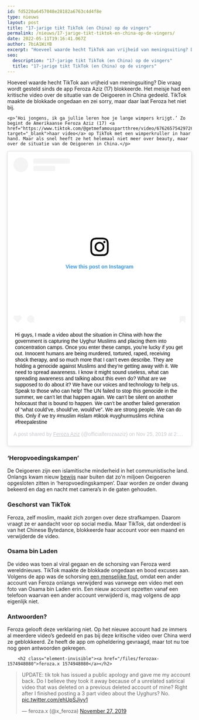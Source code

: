 ```yaml
---
id: fd5220a6457048e28182a6763c4d4f8e
type: nieuws
layout: post
title: "17-jarige tikt TikTok (en China) op de vingers"
permalink: /nieuws/17-jarige-tikt-tiktok-en-china-op-de-vingers/
date: 2022-05-11T19:16:41.067Z
author: 7biA1WiYB
excerpt: "Hoeveel waarde hecht TikTok aan vrijheid van meningsuiting? Die vraag wordt gesteld sinds de app Feroza Aziz (17) blokkeerde. Het meisje had een kritische video over de situatie van de Oeigoeren in China gedeeld. TikTok maakte de blokkade ongedaan en zei sorry, maar daar laat Feroza het niet bij.  "
seo:
  description: "17-jarige tikt TikTok (en China) op de vingers"
  title: "17-jarige tikt TikTok (en China) op de vingers"
---
```

Hoeveel waarde hecht TikTok aan vrijheid van meningsuiting? Die vraag wordt gesteld sinds de app Feroza Aziz (17) blokkeerde. Het meisje had een kritische video over de situatie van de Oeigoeren in China gedeeld. TikTok maakte de blokkade ongedaan en zei sorry, maar daar laat Feroza het niet bij.  

    <p>‘Hoi jongens, ik ga jullie leren hoe je lange wimpers krijgt.’ Zo begint de Amerikaanse Feroza Aziz (17) <a href="https://www.tiktok.com/@getmefamouspartthree/video/6762657542972689670" target="_blank">haar video</a> op TikTok met een wimperkruller in haar hand. Maar als snel heeft ze het helemaal niet meer over beauty, maar over de situatie van de Oeigoeren in China.</p>
<p><div class="media media-element-container media-default"><div id="file-539048" class="file file-image file-image-oembed">

        
  
  <div class="content">
    
<blockquote class="instagram-media" data-instgrm-captioned="" data-instgrm-permalink="https://www.instagram.com/p/B5Tho5TAXZd/?utm_source=ig_embed&amp;utm_campaign=loading" data-instgrm-version="12" style=" background:#FFF; border:0; border-radius:3px; box-shadow:0 0 1px 0 rgba(0,0,0,0.5),0 1px 10px 0 rgba(0,0,0,0.15); margin: 1px; max-width:640px; min-width:326px; padding:0; width:99.375%; width:-webkit-calc(100% - 2px); width:calc(100% - 2px);"><div style="padding:16px;"> <a href="https://www.instagram.com/p/B5Tho5TAXZd/?utm_source=ig_embed&amp;utm_campaign=loading" style=" background:#FFFFFF; line-height:0; padding:0 0; text-align:center; text-decoration:none; width:100%;" target="_blank"> <div style=" display: flex; flex-direction: row; align-items: center;"> <div style="background-color: #F4F4F4; border-radius: 50%; flex-grow: 0; height: 40px; margin-right: 14px; width: 40px;"></div> <div style="display: flex; flex-direction: column; flex-grow: 1; justify-content: center;"> <div style=" background-color: #F4F4F4; border-radius: 4px; flex-grow: 0; height: 14px; margin-bottom: 6px; width: 100px;"></div> <div style=" background-color: #F4F4F4; border-radius: 4px; flex-grow: 0; height: 14px; width: 60px;"></div></div></div><div style="padding: 19% 0;"></div> <div style="display:block; height:50px; margin:0 auto 12px; width:50px;"><svg width="50px" height="50px" viewbox="0 0 60 60" version="1.1" xmlns="https://www.w3.org/2000/svg" xmlns:xlink="https://www.w3.org/1999/xlink"><g stroke="none" stroke-width="1" fill="none" fill-rule="evenodd"><g transform="translate(-511.000000, -20.000000)" fill="#000000"><g><path d="M556.869,30.41 C554.814,30.41 553.148,32.076 553.148,34.131 C553.148,36.186 554.814,37.852 556.869,37.852 C558.924,37.852 560.59,36.186 560.59,34.131 C560.59,32.076 558.924,30.41 556.869,30.41 M541,60.657 C535.114,60.657 530.342,55.887 530.342,50 C530.342,44.114 535.114,39.342 541,39.342 C546.887,39.342 551.658,44.114 551.658,50 C551.658,55.887 546.887,60.657 541,60.657 M541,33.886 C532.1,33.886 524.886,41.1 524.886,50 C524.886,58.899 532.1,66.113 541,66.113 C549.9,66.113 557.115,58.899 557.115,50 C557.115,41.1 549.9,33.886 541,33.886 M565.378,62.101 C565.244,65.022 564.756,66.606 564.346,67.663 C563.803,69.06 563.154,70.057 562.106,71.106 C561.058,72.155 560.06,72.803 558.662,73.347 C557.607,73.757 556.021,74.244 553.102,74.378 C549.944,74.521 548.997,74.552 541,74.552 C533.003,74.552 532.056,74.521 528.898,74.378 C525.979,74.244 524.393,73.757 523.338,73.347 C521.94,72.803 520.942,72.155 519.894,71.106 C518.846,70.057 518.197,69.06 517.654,67.663 C517.244,66.606 516.755,65.022 516.623,62.101 C516.479,58.943 516.448,57.996 516.448,50 C516.448,42.003 516.479,41.056 516.623,37.899 C516.755,34.978 517.244,33.391 517.654,32.338 C518.197,30.938 518.846,29.942 519.894,28.894 C520.942,27.846 521.94,27.196 523.338,26.654 C524.393,26.244 525.979,25.756 528.898,25.623 C532.057,25.479 533.004,25.448 541,25.448 C548.997,25.448 549.943,25.479 553.102,25.623 C556.021,25.756 557.607,26.244 558.662,26.654 C560.06,27.196 561.058,27.846 562.106,28.894 C563.154,29.942 563.803,30.938 564.346,32.338 C564.756,33.391 565.244,34.978 565.378,37.899 C565.522,41.056 565.552,42.003 565.552,50 C565.552,57.996 565.522,58.943 565.378,62.101 M570.82,37.631 C570.674,34.438 570.167,32.258 569.425,30.349 C568.659,28.377 567.633,26.702 565.965,25.035 C564.297,23.368 562.623,22.342 560.652,21.575 C558.743,20.834 556.562,20.326 553.369,20.18 C550.169,20.033 549.148,20 541,20 C532.853,20 531.831,20.033 528.631,20.18 C525.438,20.326 523.257,20.834 521.349,21.575 C519.376,22.342 517.703,23.368 516.035,25.035 C514.368,26.702 513.342,28.377 512.574,30.349 C511.834,32.258 511.326,34.438 511.181,37.631 C511.035,40.831 511,41.851 511,50 C511,58.147 511.035,59.17 511.181,62.369 C511.326,65.562 511.834,67.743 512.574,69.651 C513.342,71.625 514.368,73.296 516.035,74.965 C517.703,76.634 519.376,77.658 521.349,78.425 C523.257,79.167 525.438,79.673 528.631,79.82 C531.831,79.965 532.853,80.001 541,80.001 C549.148,80.001 550.169,79.965 553.369,79.82 C556.562,79.673 558.743,79.167 560.652,78.425 C562.623,77.658 564.297,76.634 565.965,74.965 C567.633,73.296 568.659,71.625 569.425,69.651 C570.167,67.743 570.674,65.562 570.82,62.369 C570.966,59.17 571,58.147 571,50 C571,41.851 570.966,40.831 570.82,37.631"></path></g></g></g></svg></div><div style="padding-top: 8px;"> <div style=" color:#3897f0; font-family:Arial,sans-serif; font-size:14px; font-style:normal; font-weight:550; line-height:18px;"> View this post on Instagram</div></div><div style="padding: 12.5% 0;"></div> <div style="display: flex; flex-direction: row; margin-bottom: 14px; align-items: center;"><div> <div style="background-color: #F4F4F4; border-radius: 50%; height: 12.5px; width: 12.5px; transform: translateX(0px) translateY(7px);"></div> <div style="background-color: #F4F4F4; height: 12.5px; transform: rotate(-45deg) translateX(3px) translateY(1px); width: 12.5px; flex-grow: 0; margin-right: 14px; margin-left: 2px;"></div> <div style="background-color: #F4F4F4; border-radius: 50%; height: 12.5px; width: 12.5px; transform: translateX(9px) translateY(-18px);"></div></div><div style="margin-left: 8px;"> <div style=" background-color: #F4F4F4; border-radius: 50%; flex-grow: 0; height: 20px; width: 20px;"></div> <div style=" width: 0; height: 0; border-top: 2px solid transparent; border-left: 6px solid #f4f4f4; border-bottom: 2px solid transparent; transform: translateX(16px) translateY(-4px) rotate(30deg)"></div></div><div style="margin-left: auto;"> <div style=" width: 0px; border-top: 8px solid #F4F4F4; border-right: 8px solid transparent; transform: translateY(16px);"></div> <div style=" background-color: #F4F4F4; flex-grow: 0; height: 12px; width: 16px; transform: translateY(-4px);"></div> <div style=" width: 0; height: 0; border-top: 8px solid #F4F4F4; border-left: 8px solid transparent; transform: translateY(-4px) translateX(8px);"></div></div></div></a> <p style=" margin:8px 0 0 0; padding:0 4px;"> <a href="https://www.instagram.com/p/B5Tho5TAXZd/?utm_source=ig_embed&amp;utm_campaign=loading" style=" color:#000; font-family:Arial,sans-serif; font-size:14px; font-style:normal; font-weight:normal; line-height:17px; text-decoration:none; word-wrap:break-word;" target="_blank">Hi guys, I made a video about the situation in China with how the government is capturing the Uyghur Muslims and placing them into concentration camps. Once you enter these camps, you’re lucky if you get out. Innocent humans are being murdered, tortured, raped, receiving shock therapy, and so much more that I can’t even describe. They are holding a genocide against Muslims and they’re getting away with it. We need to spread awareness. I know it might sound useless, what can spreading awareness and talking about this even do? What are we supposed to do about it? We have our voices and technology to help us. Speak to those who can help! The UN failed to stop this genocide in the summer, we can’t let that happen again. We can’t be silent on another holocaust that is bound to happen. We can’t be another failed generation of “what could’ve, should’ve, would’ve”. We are strong people. We can do this. Only if we try  #muslim #islam #tiktok #uyghurmuslims #china #freepalestine</a></p> <p style=" color:#c9c8cd; font-family:Arial,sans-serif; font-size:14px; line-height:17px; margin-bottom:0; margin-top:8px; overflow:hidden; padding:8px 0 7px; text-align:center; text-overflow:ellipsis; white-space:nowrap;">A post shared by <a href="https://www.instagram.com/officialferozaaziz/?utm_source=ig_embed&amp;utm_campaign=loading" style=" color:#c9c8cd; font-family:Arial,sans-serif; font-size:14px; font-style:normal; font-weight:normal; line-height:17px;" target="_blank"> Feroza Aziz</a> (@officialferozaaziz) on <time style=" font-family:Arial,sans-serif; font-size:14px; line-height:17px;" datetime="2019-11-25T22:25:13+00:00">Nov 25, 2019 at 2:25pm PST</time></p></div></blockquote>
<script async="" src="//www.instagram.com/embed.js"></script>  </div>

  
</div>
</div>
<h3>‘Heropvoedingskampen’</h3>
<p>De Oeigoeren zijn een islamitische minderheid in het communistische land. Onlangs kwam nieuw <a href="https://www.nu.nl/buitenland/6013209/nieuw-lek-onthult-hoe-china-massaal-oeigoeren-hersenspoelt-in-kampen.html" target="_blank">bewijs</a> naar buiten dat zo'n miljoen Oeigoeren opgesloten zitten in ‘heropvoedingskampen’. Daar worden ze onder dwang bekeerd en dag en nacht met camera’s in de gaten gehouden.</p>
<h3>Geschorst van TikTok</h3>
<p>Feroza, zelf moslim, maakt zich zorgen over deze strafkampen. Daarom vraagt ze er aandacht voor op social media. Maar TikTok, dat onderdeel is van het Chinese Bytedance, blokkeerde haar account voor een maand en verwijderde de video.</p>
<h3>Osama bin Laden</h3>
<p>De video was toen al viral gegaan en de schorsing van Feroza werd wereldnieuws. TikTok maakte de blokkade ongedaan en bood excuses aan. Volgens de app was de schorsing <a href="https://www.washingtonpost.com/technology/2019/11/27/tiktok-admits-error-after-penalizing-year-old-user-who-posted-political-videos/" target="_blank">een menselijke fout</a>, omdat een ander account van Feroza onlangs verwijderd was vanwege een video met een foto van Osama bin Laden erin. Een nieuw account opzetten vanaf een telefoon waarvan een ander account verwijderd is, mag volgens de app eigenlijk niet.</p>
<h3>Antwoorden?</h3>
<p>Feroza gelooft deze verklaring niet. Op het nieuwe account had ze immers al meerdere video’s gedeeld en pas bij deze kritische video over China werd ze geblokkeerd. Ze heeft de app om opheldering gevraagd, maar tot nu toe nog geen antwoorden gekregen.</p>
<p><div class="media media-element-container media-default"><div id="file-539049" class="file file-document file-text-oembed">

        <h2 class="element-invisible"><a href="/files/ferozax-1574948080">feroza.x 1574948080</a></h2>
    
  
  <div class="content">
    
<blockquote class="twitter-tweet" data-width="550"><p lang="en" dir="ltr">UPDATE: tik tok has issued a public apology and gave me my account back. Do I believe they took it away because of a unrelated satirical video that was deleted on a previous deleted account of mine? Right after I finished posting a 3 part video about the Uyghurs? No. <a href="https://t.co/ehUpSJiyy1">pic.twitter.com/ehUpSJiyy1</a></p>&mdash; feroza.x (@x_feroza) <a href="https://twitter.com/x_feroza/status/1199829366341062656?ref_src=twsrc%5Etfw">November 27, 2019</a></blockquote>
<script async="" src="https://platform.twitter.com/widgets.js" charset="utf-8"></script>
  </div>

  
</div>
</div>  
